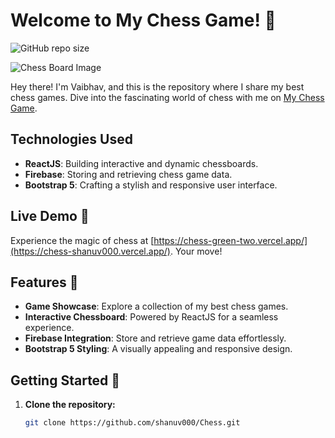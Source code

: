 # Welcome to My Chess Game! 🌟

![GitHub repo size](https://img.shields.io/github/repo-size/shanuv000/Chess)

![Chess Board Image](https://www.henrychesssets.com/wp-content/uploads/Batman-Gotham-Cityscape-Themed-Chess-Set.jpg)

Hey there! I'm Vaibhav, and this is the repository where I share my best chess games. Dive into the fascinating world of chess with me on [My Chess Game](https://chess-shanuv000.vercel.app/).

## Technologies Used

- **ReactJS**: Building interactive and dynamic chessboards.
- **Firebase**: Storing and retrieving chess game data.
- **Bootstrap 5**: Crafting a stylish and responsive user interface.

## Live Demo 🚀

Experience the magic of chess at [https://chess-green-two.vercel.app/](https://chess-shanuv000.vercel.app/). Your move!

## Features 🌈

- **Game Showcase**: Explore a collection of my best chess games.
- **Interactive Chessboard**: Powered by ReactJS for a seamless experience.
- **Firebase Integration**: Store and retrieve game data effortlessly.
- **Bootstrap 5 Styling**: A visually appealing and responsive design.

## Getting Started 🚀

1. **Clone the repository:**

   ```bash
   git clone https://github.com/shanuv000/Chess.git
   ```
